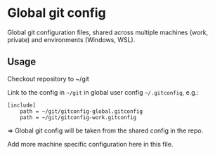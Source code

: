 # Global git config

Global git configuration files, shared across multiple machines (work, private) and environments (Windows, WSL).

## Usage

Checkout repository to ~/git

Link to the config in `~/git` in global user config `~/.gitconfig`, e.g.:

```
[include]
    path = ~/git/gitconfig-global.gitconfig
    path = ~/git/gitconfig-work.gitconfig
```

=> Global git config will be taken from the shared config in the repo.

Add more machine specific configuration here in this file.
